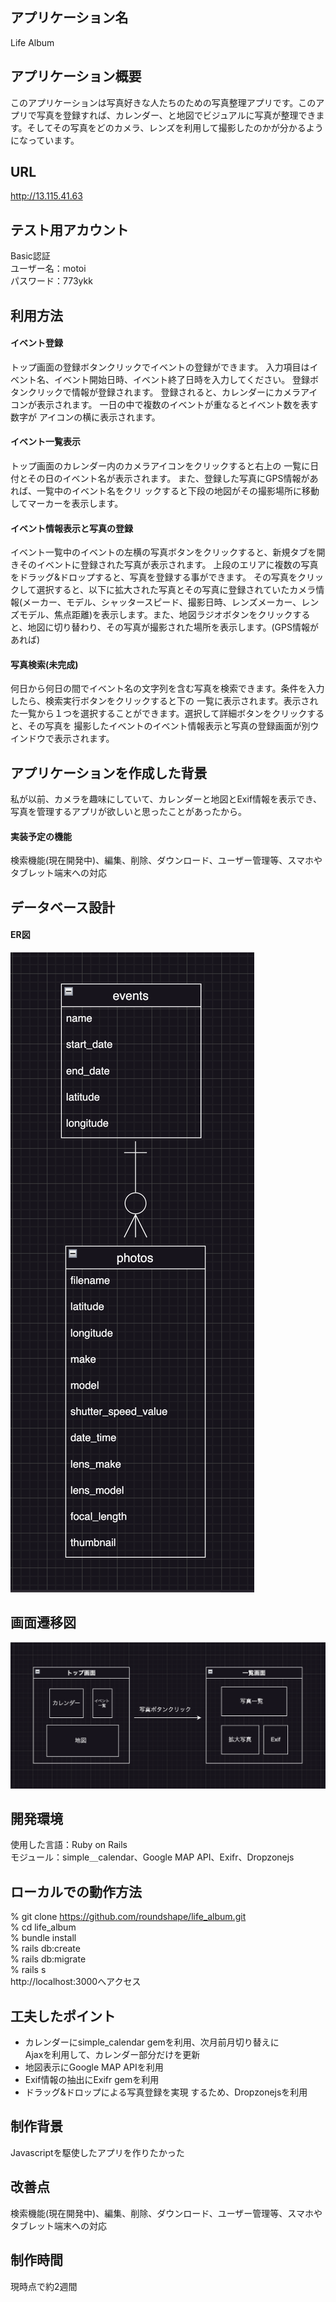 ## アプリケーション名
  Life Album

## アプリケーション概要
  このアプリケーションは写真好きな人たちのための写真整理アプリです。このアプリで写真を登録すれば、カレンダー、と地図でビジュアルに写真が整理できます。そしてその写真をどのカメラ、レンズを利用して撮影したのかが分かるようになっています。

## URL
  http://13.115.41.63

## テスト用アカウント
  Basic認証  
  ユーザー名：motoi  
  パスワード：773ykk

## 利用方法
  #### イベント登録
  トップ画面の登録ボタンクリックでイベントの登録ができます。
  入力項目はイベント名、イベント開始日時、イベント終了日時を入力してください。
  登録ボタンクリックで情報が登録されます。
  登録されると、カレンダーにカメラアイコンが表示されます。
  一日の中で複数のイベントが重なるとイベント数を表す数字が
  アイコンの横に表示されます。

  #### イベント一覧表示
  トップ画面のカレンダー内のカメラアイコンをクリックすると右上の
  一覧に日付とその日のイベント名が表示されます。
  また、登録した写真にGPS情報があれば、一覧中のイベント名をクリ
  ックすると下段の地図がその撮影場所に移動してマーカーを表示します。

  #### イベント情報表示と写真の登録
  イベント一覧中のイベントの左横の写真ボタンをクリックすると、新規タブを開きそのイベントに登録された写真が表示されます。
  上段のエリアに複数の写真をドラッグ&ドロップすると、写真を登録する事ができます。
  その写真をクリックして選択すると、以下に拡大された写真とその写真に登録されていたカメラ情報(メーカー、モデル、シャッタースピード、撮影日時、レンズメーカー、レンズモデル、焦点距離)を表示します。また、地図ラジオボタンをクリックすると、地図に切り替わり、その写真が撮影された場所を表示します。(GPS情報があれば)

  #### 写真検索(未完成)
  何日から何日の間でイベント名の文字列を含む写真を検索できます。条件を入力したら、検索実行ボタンをクリックすると下の
  一覧に表示されます。表示された一覧から１つを選択することができます。選択して詳細ボタンをクリックすると、その写真を
  撮影したイベントのイベント情報表示と写真の登録画面が別ウインドウで表示されます。

## アプリケーションを作成した背景
  私が以前、カメラを趣味にしていて、カレンダーと地図とExif情報を表示でき、写真を管理するアプリが欲しいと思ったことがあったから。 

#### 実装予定の機能
  検索機能(現在開発中)、編集、削除、ダウンロード、ユーザー管理等、スマホやタブレット端末への対応

## データベース設計
  #### ER図  
![alt text](life_album_er.png)
## 画面遷移図  
![alt text](screems_doc.png)
## 開発環境  
  使用した言語：Ruby on Rails  
  モジュール：simple＿calendar、Google MAP API、Exifr、Dropzonejs
## ローカルでの動作方法  
  % git clone https://github.com/roundshape/life_album.git  
  % cd life_album  
  % bundle install  
  % rails db:create  
  % rails db:migrate  
  % rails s  
  http://localhost:3000へアクセス

## 工夫したポイント  
  - カレンダーにsimple_calendar gemを利用、次月前月切り替えに  
    Ajaxを利用して、カレンダー部分だけを更新
  - 地図表示にGoogle MAP APIを利用
  - Exif情報の抽出にExifr gemを利用
  - ドラッグ&ドロップによる写真登録を実現 するため、Dropzonejsを利用

## 制作背景
  Javascriptを駆使したアプリを作りたかった
   
## 改善点  
  検索機能(現在開発中)、編集、削除、ダウンロード、ユーザー管理等、スマホやタブレット端末への対応 

## 制作時間  
  現時点で約2週間